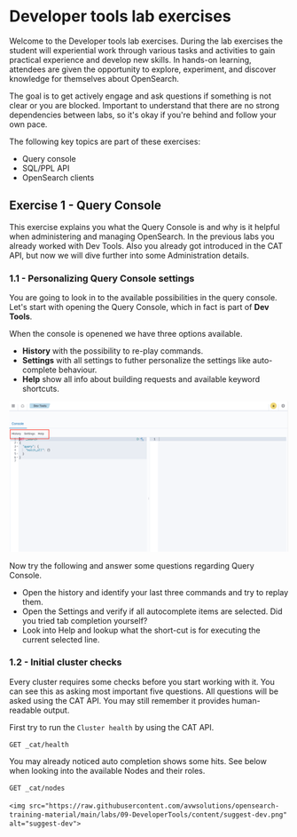 # Developer tools lab exercises

Welcome to the Developer tools lab exercises. During the lab exercises the student will experiential work through various tasks and activities to gain practical experience and develop new skills. In hands-on learning, attendees are given the opportunity to explore, experiment, and discover knowledge for themselves about OpenSearch.

The goal is to get actively engage and ask questions if something is not clear or you are blocked. Important to understand that there are no strong dependencies between labs, so it's okay if you're behind and follow your own pace.

The following key topics are part of these exercises:

- Query console
- SQL/PPL API
- OpenSearch clients

## Exercise 1 - Query Console

This exercise explains you what the Query Console is and why is it helpful when administering and managing OpenSearch. In the previous labs you already worked with Dev Tools. Also you already got introduced in the CAT API, but now we will dive further into some Administration details.

### 1.1 - Personalizing Query Console settings

You are going to look in to the available possibilities in the query console. Let's  start with opening the Query Console, which in fact is part of **Dev Tools**.

When the console is openened we have three options available.
- **History** with the possibility to re-play commands.
- **Settings** with all settings to futher personalize the settings like auto-complete behaviour.
- **Help** show all info about building requests and available keyword shortcuts. 

<img src="https://raw.githubusercontent.com/avwsolutions/opensearch-training-material/main/labs/09-DeveloperTools/content/console-dev.png" alt="console-dev">

Now try the following and answer some questions regarding Query Console.
- Open the history and identify your last three commands and try to replay them.
- Open the Settings and verify if all autocomplete items are selected. Did you tried tab completion yourself? 
- Look into Help and lookup what the short-cut is for executing the current selected line.

### 1.2 - Initial cluster checks

Every cluster requires some checks before you start working with it. You can see this as asking most important five questions.
All questions will be asked using the CAT API. You may still remember it provides human-readable output.

First try to run the `Cluster health` by using the CAT API.

```
GET _cat/health
```

You may already noticed auto completion shows some hits. See below when looking into the available Nodes and their roles.

```
GET _cat/nodes

<img src="https://raw.githubusercontent.com/avwsolutions/opensearch-training-material/main/labs/09-DeveloperTools/content/suggest-dev.png" alt="suggest-dev">